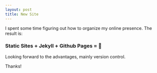 ```yaml
---
layout: post
title: New Site
---
```


I spent some time figuring out how to organize my online presence. The result is:
### Static Sites + Jekyll + Github Pages = 🎉

Looking forward to the advantages, mainly version control.

Thanks!
